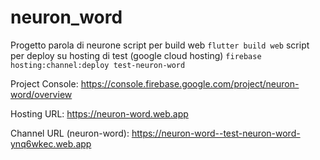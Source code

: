 # neuron_word

Progetto parola di neurone
script per build web ```flutter build web```
script per deploy su hosting di test (google cloud hosting) ```firebase hosting:channel:deploy test-neuron-word```

Project Console: https://console.firebase.google.com/project/neuron-word/overview

Hosting URL: https://neuron-word.web.app

Channel URL (neuron-word): https://neuron-word--test-neuron-word-ynq6wkec.web.app 

